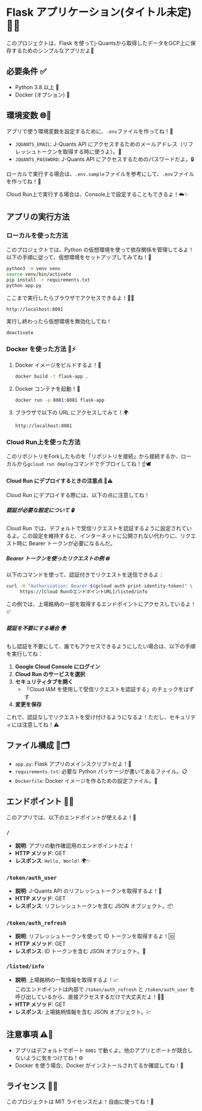 # Flask アプリケーション(タイトル未定) 🚀✨

このプロジェクトは、Flask を使ってj-Quantsから取得したデータをGCP上に保存するためのシンプルなアプリだよ🌟

## 必要条件 ✅

- Python 3.8 以上 🐍
- Docker (オプション) 🐳

## 環境変数 🌐🔧

アプリで使う環境変数を設定するために、`.env`ファイルを作ってね！📝

- `JQUANTS_EMAIL`: J-Quants API にアクセスするためのメールアドレス（リフレッシュトークンを取得する時に使うよ）。📧
- `JQUANTS_PASSWORD`: J-Quants API にアクセスするためのパスワードだよ。🔒

ローカルで実行する場合は、`.env.sample`ファイルを参考にして、`.env`ファイルを作ってね！📄

Cloud Run上で実行する場合は、Console上で設定することもできるよ！☁️✨

## アプリの実行方法

### ローカルを使った方法

このプロジェクトでは、Python の仮想環境を使って依存関係を管理してるよ！以下の手順に従って、仮想環境をセットアップしてみてね！🚀
```bash
python3 -m venv venv
source venv/bin/activate
pip install -r requirements.txt
python app.py
```
ここまで実行したらブラウザでアクセスできるよ！🕺✨
```
http://localhost:8081
```
実行し終わったら仮想環境を無効化してね！
```
deactivate
```

### Docker を使った方法 🐋⚡

1. Docker イメージをビルドするよ！🔨
   ```bash
   docker build -t flask-app .
   ```

2. Docker コンテナを起動！🎯
   ```bash
   docker run -p 8081:8081 flask-app
   ```

3. ブラウザで以下の URL にアクセスしてみて！🌍
   ```
   http://localhost:8081
   ```

### Cloud Run上を使った方法
このリポジトリをForkしたものを「リポジトリを接続」から接続するか、ローカルから`gcloud run deploy`コマンドでデプロイしてね！☝️🕊️

#### Cloud Run にデプロイするときの注意点 🚀⚠️

Cloud Run にデプロイする際には、以下の点に注意してね！

##### 認証が必要な設定について 🔒

Cloud Run では、デフォルトで受信リクエストを認証するように設定されているよ。この設定を維持すると、インターネットに公開されない代わりに、リクエスト時に Bearer トークンが必要になるんだ。

##### Bearer トークンを使ったリクエストの例 🌐

以下のコマンドを使って、認証付きでリクエストを送信できるよ：

```bash
curl -H "Authorization: Bearer $(gcloud auth print-identity-token)" \
     https://[Cloud RunのエンドポイントURL]/listed/info
```

この例では、上場銘柄の一部を取得するエンドポイントにアクセスしているよ！📈

##### 認証を不要にする場合 🌍

もし認証を不要にして、誰でもアクセスできるようにしたい場合は、以下の手順を実行してね：

1. **Google Cloud Console にログイン**
2. **Cloud Run のサービスを選択**
3. **セキュリティタブを開く**
   - 「Cloud IAM を使用して受信リクエストを認証する」のチェックをはずす
4. **変更を保存**

これで、認証なしでリクエストを受け付けるようになるよ！ただし、セキュリティには注意してね！⚠️

## ファイル構成 📂🗂️

- `app.py`: Flask アプリのメインスクリプトだよ！📝
- `requirements.txt`: 必要な Python パッケージが書いてあるファイル。📋
- `Dockerfile`: Docker イメージを作るための設定ファイル。🐋

## エンドポイント 🌟🔗

このアプリでは、以下のエンドポイントが使えるよ！🎉

### `/`
- **説明**: アプリの動作確認用のエンドポイントだよ！
- **HTTP メソッド**: GET
- **レスポンス**: `Hello, World!` 🌍✨

### `/token/auth_user`
- **説明**: J-Quants API のリフレッシュトークンを取得するよ！🔑
- **HTTP メソッド**: GET
- **レスポンス**: リフレッシュトークンを含む JSON オブジェクト。📦

### `/token/auth_refresh`
- **説明**: リフレッシュトークンを使って ID トークンを取得するよ！🆔
- **HTTP メソッド**: GET
- **レスポンス**: ID トークンを含む JSON オブジェクト。📄

### `/listed/info`
- **説明**: 上場銘柄の一覧情報を取得するよ！📈  
  このエンドポイントは内部で `/token/auth_refresh` と `/token/auth_user` を呼び出しているから、直接アクセスするだけで大丈夫だよ！🔄✨
- **HTTP メソッド**: GET
- **レスポンス**: 上場銘柄情報を含む JSON オブジェクト。💹

## 注意事項 ⚠️🚨

- アプリはデフォルトでポート `8081` で動くよ。他のアプリとポートが競合しないように気をつけてね！⚙️
- Docker を使う場合、Docker がインストールされてるか確認してね！🐳

## ライセンス 📜✨

このプロジェクトは MIT ライセンスだよ！自由に使ってね！🎉